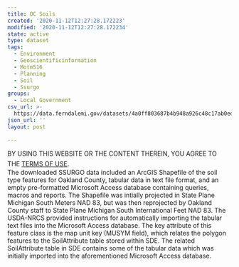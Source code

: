 ```yaml
---
title: OC Soils
created: '2020-11-12T12:27:28.172223'
modified: '2020-11-12T12:27:28.172234'
state: active
type: dataset
tags:
  - Environment
  - Geoscientificinformation
  - Motm516
  - Planning
  - Soil
  - Ssurgo
groups:
  - Local Government
csv_url: >-
  https://data.ferndalemi.gov/datasets/4a0ff803687b4b948a926c48c17ab0ed_3.csv?outSR=%7B%22latestWkid%22%3A3857%2C%22wkid%22%3A102100%7D
json_url: ''
layout: post

---
```

BY USING THIS WEBSITE OR THE CONTENT THEREIN, YOU AGREE TO THE <u><a href='https://www.oakgov.com/open-data-terms'>TERMS OF USE</a></u><span style='font-family: &quot;Avenir Next W01&quot;, &quot;Avenir Next W00&quot;, &quot;Avenir Next&quot;, Avenir, &quot;Helvetica Neue&quot;, Helvetica, Arial, sans-serif; font-size: 17px;'>. </span><span style='font-family: &quot;Avenir Next W01&quot;, &quot;Avenir Next W00&quot;, &quot;Avenir Next&quot;, Avenir, &quot;Helvetica Neue&quot;, Helvetica, Arial, sans-serif; font-size: 17px;'> <br /></span>The downloaded SSURGO data included an ArcGIS Shapefile of the soil type features for Oakland County, tabular data in text file format, and an empty pre-formatted Microsoft Access database containing queries, macros and reports. The Shapefile was intially projected in State Plane Michigan South Meters NAD 83, but was then reprojected by Oakland County staff to State Plane Michigan South International Feet NAD 83. The USDA-NRCS provided instructions for automatically importing the tabular text files into the Microsoft Access database. The key attribute of this feature class is the map unit key (MUSYM field), which relates the polygon features to the SoilAttribute table stored within SDE. The related SoilAttribute table in SDE contains some of the tabular data which was initially imported into the aforementioned Microsoft Access database.
